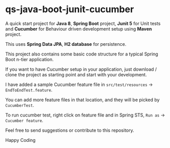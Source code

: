 # qs-java-boot-junit-cucumber

A quick start project for **Java 8**, **Spring Boot** project, **Junit 5** for Unit tests and **Cucumber** for Behaviour driven development setup using **Maven** project.  

This uses **Spring Data JPA**, **H2 database** for persistence.  

This project also contains some basic code structure for a typical Spring Boot n-tier application.

If you want to have Cucumber setup in your application, just download / clone the project as starting point and start with your development.  

I have added a sample Cucumber feature file in `src/test/resources` -> `EndToEndTest.feature`.  

You can add more feature files in that location, and they will be picked by `CucumberTest`.

To run cucumber test, right click on feature file and in Spring STS, `Run as` -> `Cucumber feature`.  

Feel free to send suggestions or contribute to this repository.

Happy Coding

